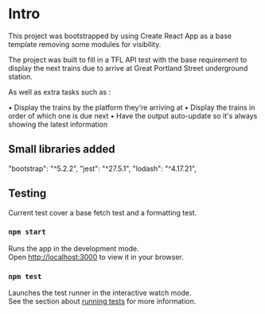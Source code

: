 # Intro

This project was bootstrapped by using Create React App as a base template removing some modules for visibility.

The project was built to fill in a TFL API test with the base requirement to display the next trains due to arrive at Great Portland Street underground station.

As well as extra tasks such as :

• Display the trains by the platform they're arriving at
• Display the trains in order of which one is due next
• Have the output auto-update so it's always showing the latest information


## Small libraries added

"bootstrap": "^5.2.2",
"jest": "^27.5.1",
"lodash": "^4.17.21",

## Testing

Current test cover a base fetch test and a formatting test.
### `npm start`

Runs the app in the development mode.\
Open [http://localhost:3000](http://localhost:3000) to view it in your browser.

### `npm test`

Launches the test runner in the interactive watch mode.\
See the section about [running tests](https://facebook.github.io/create-react-app/docs/running-tests) for more information.


